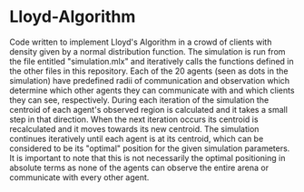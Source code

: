 # Lloyd-Algorithm

Code written to implement Lloyd's Algorithm in a crowd of clients with density given by a normal distribution function. The simulation is run from the file entitled "simulation.mlx" and iteratively calls the functions defined in the other files in this repository. Each of the 20 agents (seen as dots in the simulation) have predefined radii of communication and observation which determine which other agents they can communicate with and which clients they can see, respectively. During each iteration of the simulation the centroid of each agent's observed region is calculated and it takes a small step in that direction. When the next iteration occurs its centroid is recalculated and it moves towards its new centroid. The simulation continues iteratively until each agent is at its centroid, which can be considered to be its "optimal" position for the given simulation parameters. It is important to note that this is not necessarily the optimal positioning in absolute terms as none of the agents can observe the entire arena or communicate with every other agent.
